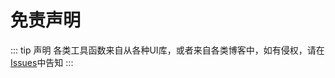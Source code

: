 # 免责声明

::: tip 声明
各类工具函数来自从各种UI库，或者来自各类博客中，如有侵权，请在[Issues](https://github.com/amazing-thing/mingjs/issues)中告知
:::
